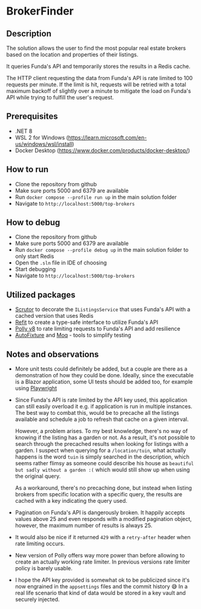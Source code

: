 # BrokerFinder

## Description
The solution allows the user to find the most popular real estate brokers based on the location and properties of their listings.

It queries Funda's API and temporarily stores the results in a Redis cache. 

The HTTP client requesting the data from Funda's API is rate limited to 100 requests per minute. 
If the limit is hit, requests will be retried with a total maximum backoff of slightly over a minute to mitigate the load on Funda's API
while trying to fulfill the user's request.

## Prerequisites
- .NET 8
- WSL 2 for Windows (https://learn.microsoft.com/en-us/windows/wsl/install)
- Docker Desktop (https://www.docker.com/products/docker-desktop/)

## How to run
- Clone the repository from github
- Make sure ports 5000 and 6379 are available
- Run `docker compose --profile run up` in the main solution folder
- Navigate to `http://localhost:5000/top-brokers`

## How to debug
- Clone the repository from github
- Make sure ports 5000 and 6379 are available
- Run `docker compose --profile debug up` in the main solution folder to only start Redis
- Open the `.sln` file in IDE of choosing
- Start debugging
- Navigate to `http://localhost:5000/top-brokers`

## Utilized packages
- [Scrutor](https://github.com/khellang/Scrutor) to decorate the `IListingsService` that uses Funda's API with a cached version that uses Redis
- [Refit](https://github.com/reactiveui/refit) to create a type-safe interface to utilize Funda's API
- [Polly v8](https://github.com/App-vNext/Polly) to rate limiting requests to Funda's API and add resilience
- [AutoFixture](https://github.com/AutoFixture/AutoFixture) and [Moq](https://github.com/moq) - tools to simplify testing

## Notes and observations
- More unit tests could definitely be added, but a couple are there as a demonstration of how they could be done. Ideally, since the executable is a Blazor application, some UI tests should be added too,
  for example using [Playwright](https://playwright.dev/dotnet/docs/intro)

- Since Funda's API is rate limited by the API key used, this application can still easily overload it e.g. if application is run in multiple instances. The best way to combat this, 
  would be to precache all the listings available and schedule a job to refresh that cache on a given interval. 
  
  However, a problem arises. To my best knowledge, 
  there's no way of knowing if the listing has a garden or not. As a result, it's not possible to search through the precached results when looking for listings with a garden. 
  I suspect when querying for a `/location/tuin`, what actually happens is the word `tuin` is simply searched in the description, which seems rather flimsy as someone could
  describe his house as `beautiful but sadly without a garden :(` which would still show up when using the original query.
  
  As a workaround, there's no precaching done, but instead when listing brokers from specific location with a specific query, the results are cached with a key indicating the query used.

- Pagination on Funda's API is dangerously broken. It happily accepts values above 25 and even responds with a modified pagination object, however, the maximum number of results is always 25.

- It would also be nice if it returned `429` with a `retry-after` header when rate limiting occurs.

- New version of Polly offers way more power than before allowing to create an actually working rate limiter. In previous versions rate limiter policy is barely usable.

- I hope the API key provided is somewhat ok to be publicized since it's now engrained in the `appsettings` files and the commit history 😅 In a real life scenario that kind of data would be stored in a key vault
  and securely injected.